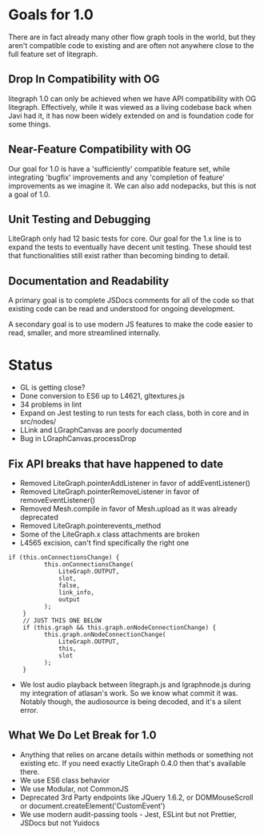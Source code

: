 
# Goals for 1.0

There are in fact already many other flow graph tools in the world, but they aren't compatible code to
existing and are often not anywhere close to the full feature set of litegraph.

## Drop In Compatibility with OG

litegraph 1.0 can only be achieved when we have API compatibility with OG litegraph.  Effectively, while
it was viewed as a living codebase back when Javi had it, it has now been widely extended on and is
foundation code for some things.

## Near-Feature Compatibility with OG

Our goal for 1.0 is have a 'sufficiently' compatible feature set, while integrating 'bugfix' improvements
and any 'completion of feature' improvements as we imagine it.  We can also add nodepacks, but this is not
a goal of 1.0.

## Unit Testing and Debugging

LiteGraph only had 12 basic tests for core.  Our goal for the 1.x line is to expand the tests
to eventually have decent unit testing.  These should test that functionalities still exist
rather than becoming binding to detail.

## Documentation and Readability

A primary goal is to complete JSDocs comments for all of the code so that existing code can be read
and understood for ongoing development.

A secondary goal is to use modern JS features to make the code easier to read, smaller, and more streamlined internally.

# Status

* GL is getting close?
* Done conversion to ES6 up to L4621, gltextures.js
* 34 problems in lint
* Expand on Jest testing to run tests for each class, both in core and in src/nodes/
* LLink and LGraphCanvas are poorly documented
* Bug in LGraphCanvas.processDrop

## Fix API breaks that have happened to date

* Removed LiteGraph.pointerAddListener in favor of addEventListener()
* Removed LiteGraph.pointerRemoveListener in favor of removeEventListener()
* Removed Mesh.compile in favor of Mesh.upload as it was already deprecated
* Removed LiteGraph.pointerevents_method
* Some of the LiteGraph.x class attachments are broken
* L4565 excision, can't find specifically the right one
```
if (this.onConnectionsChange) {
		  this.onConnectionsChange(
		      LiteGraph.OUTPUT,
		      slot,
		      false,
		      link_info,
		      output
		  );
	}
	// JUST THIS ONE BELOW
	if (this.graph && this.graph.onNodeConnectionChange) {
		  this.graph.onNodeConnectionChange(
		      LiteGraph.OUTPUT,
		      this,
		      slot
		  );
	}
```
* We lost audio playback between litegraph.js and lgraphnode.js during my integration of atlasan's work.
So we know what commit it was.  Notably though, the audiosource is being decoded, and it's a silent error.

## What We Do Let Break for 1.0

* Anything that relies on arcane details within methods or something not existing etc.  If you need exactly
  LiteGraph 0.4.0 then that's available there.
* We use ES6 class behavior
* We use Modular, not CommonJS
* Deprecated 3rd Party endpoints like JQuery 1.6.2, or DOMMouseScroll or document.createElement('CustomEvent')
* We use modern audit-passing tools - Jest, ESLint but not Prettier, JSDocs but not Yuidocs
